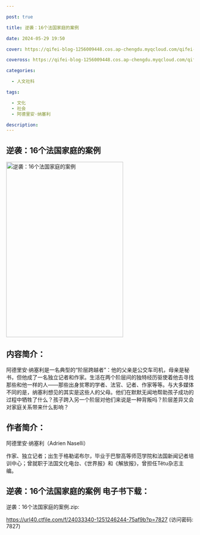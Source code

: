 ```yaml
---

post: true

title: 逆袭：16个法国家庭的案例

date: 2024-05-29 19:50

cover: https://qifei-blog-1256009448.cos.ap-chengdu.myqcloud.com/qifei-blog/64f7ec19661c6c8e54dd6293.jpg

coveross: https://qifei-blog-1256009448.cos.ap-chengdu.myqcloud.com/qifei-blog/64f7ec19661c6c8e54dd6293.jpg

categories:

  - 人文社科

tags:

  - 文化
  - 社会
  - 阿德里安·纳塞利

description:
---
```


## 逆袭：16个法国家庭的案例
<img alt="逆袭：16个法国家庭的案例 " class="aligncenter loading" data-was-processed="true" decoding="async" fetchpriority="high" height="471" src="https://qifei-blog-1256009448.cos.ap-chengdu.myqcloud.com/qifei-blog/64f7ec19661c6c8e54dd6293.jpg" style="cursor: zoom-in;" width="314"/>

## 内容简介：

阿德里安·纳塞利是一名典型的“阶层跨越者”：他的父亲是公交车司机，母亲是秘书，但他成了一名独立记者和作家。生活在两个阶层间的独特经历驱使着他去寻找那些和他一样的人——那些出身贫寒的学者、法官、记者、作家等等。与大多媒体不同的是，纳塞利想见的其实是这些人的父母。他们在默默无闻地帮助孩子成功的过程中牺牲了什么？孩子跨入另一个阶层对他们来说是一种背叛吗？阶层差异又会对家庭关系带来什么影响？

## 作者简介：

阿德里安·纳塞利（Adrien Naselli）

作家、独立记者；出生于格勒诺布尔，毕业于巴黎高等师范学院和法国新闻记者培训中心；曾就职于法国文化电台、《世界报》和《解放报》，曾担任Têtu杂志主编。

## 逆袭：16个法国家庭的案例 电子书下载：

逆袭：16个法国家庭的案例.zip: 

https://url40.ctfile.com/f/24033340-1251246244-75af9b?p=7827 (访问密码: 7827)

